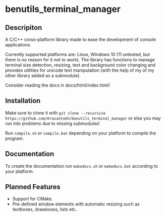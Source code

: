 # benutils_terminal_manager #
## Descripiton
A C/C++ cross-platform library made to ease the development of console applications.

 Currently supported platforms are: Linux, Windows 10 (11 untested, but there is no reason for it not to work). The library has functions to manage terminal size detection, resizing, text and background color changing and provides utilities for unicode text manipulation (with the help of my of my other library added as a submodule).

Consider reading the docs in docs/html/index.html!
## Installation
Make sure to clone it with ``git clone --recursive https://github.com/Kravantokh/benutils_terminal_manager`` or else you may run into problems due to missing submodules!

Run `compile.sh` or `compile.bat` depending on your platform to compile the program.

## Documentation

To create the documentation run `makedocs.sh` or `makedocs.bat` according to your platform.

## Planned Features
 * Support for CMake.
 *  Pre-defined window elements with automatic resizing such as textboxes, drawboxes, lists etc.
